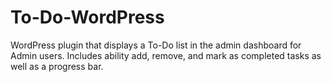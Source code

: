 # To-Do-WordPress
WordPress plugin that displays a To-Do list in the admin dashboard for Admin users. Includes ability add, remove, and mark as completed tasks as well as a progress bar.
